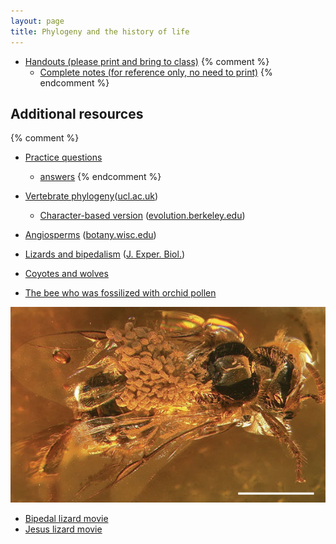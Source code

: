 ```yaml
---
layout: page
title: Phylogeny and the history of life
---
```


* [Handouts (please print and bring to class)](/materials/phylogeny.handouts.pdf)
{% comment %} 
  * [Complete notes (for reference only, no need to print)](/materials/phylogeny.complete.pdf)
{% endcomment %} 

## Additional resources

{% comment %} 
* [Practice questions](phylo_ques.html)
	* [answers](phylo_ans.html)
{% endcomment %} 

* [Vertebrate phylogeny](http://www.ucl.ac.uk/museums-static/obl4he/vertebratediversity/Vertebrata_cladogram2.png)([ucl.ac.uk](http://www.ucl.ac.uk/museums-static/obl4he/vertebratediversity/))
	* [Character-based version](http://evolution.berkeley.edu/admin/media/2/85597_evo_resources_resource_image_251_original.gif) ([evolution.berkeley.edu](http://evolution.berkeley.edu/admin/media/2/85597_evo_resources_resource_image_251_original.gif))
* [Angiosperms](http://www.botany.wisc.edu/courses/botany_400/images/lectureImages/AngiospermAPGII.jpg) ([botany.wisc.edu](http://www.botany.wisc.edu/courses/botany_400/Lecture/Lect02AngioPhyl.html))
* [Lizards and bipedalism](http://jeb.biologists.org/content/jexbio/211/13/2058/F1.large.jpg) ([J. Exper. Biol.](http://jeb.biologists.org/content/211/13/2058))

* [Coyotes and wolves](http://advances.sciencemag.org/content/2/7/e1501714)

* [The bee who was fossilized with orchid pollen](https://www.nature.com/news/2007/070827/full/070827-4.html)

[![Fossil bee carrying pollen](materials/bee.jpg)](http://www.nature.com/news/2007/070827/full/070827-4.html)

* [Bipedal lizard movie](https://www.youtube.com/watch?v=XAo09yYOpCU)
* [Jesus lizard movie](https://www.youtube.com/watch?v=45yabrnryXk)

